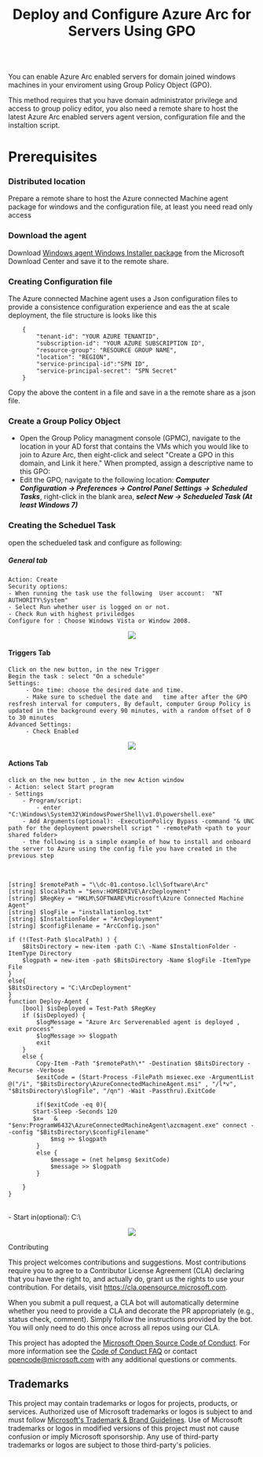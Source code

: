 # <center>  Deploy and Configure  Azure Arc for Servers Using GPO </center>

<br> </br>

You can enable Azure Arc enabled servers for domain joined windows machines in your enviroment using Group Policy Object (GPO).

This method requires that you have domain administrator privilege and access to group policy editor, you also need a remote share  to host the latest Azure Arc enabled servers agent version, configuration file and the instaltion script.

# Prerequisites

### Distributed location

Prepare a remote share to host the Azure connected Machine agent package for windows and the configuration file, at least you need read only access

### Download the agent

Download [Windows agent Windows Installer package](https://aka.ms/AzureConnectedMachineAgent) from the Microsoft Download Center and save it to the remote share.

### Creating  Configuration file

The Azure connected Machine agent uses a Json configuration files to provide a consistence configuration experience and eas the at scale deployment, the file structure is looks like this 
```
    {
        "tenant-id": "YOUR AZURE TENANTID",
        "subscription-id": "YOUR AZURE SUBSCRIPTION ID",
        "resource-group": "RESOURCE GROUP NAME",
        "location": "REGION",
        "service-principal-id":"SPN ID",
        "service-principal-secret": "SPN Secret"
    }
```

Copy the above the content in a file and save in a the remote share as a json file. 

### Create a Group Policy Object

- Open the Group Policy managment console (GPMC), navigate to the location in your AD forst that contains the VMs which you would like to join to Azure Arc, then eight-click and select "Create a GPO in this domain, and Link it here." When prompted, assign a descriptive name to this GPO:
- Edit the GPO, navigate to the following location:
  ***Computer Configuration -> Preferences -> Control Panel Settings -> Scheduled Tasks***, right-click in the blank area, ***select New -> Schedueled Task (At least Windows 7)***

### Creating the Scheduel Task
open the schedueled task and configure as following: 
##### General tab 
    Action: Create
    Security options:
    - When running the task use the following  User account:  "NT AUTHORITY\System"
    - Select Run whether user is logged on or not.
    - Check Run with highest priviledges
    Configure for : Choose Windows Vista or Window 2008.
<p  align = "center">
    <img src = "Pictures\ST-General.jpg">
</p>
  
#### Triggers Tab
    Click on the new button, in the new Trigger 
    Begin the task : select "On a schedule"
    Settings:
         - One time: choose the desired date and time.
         - Make sure to scheduel the date and   time after after the GPO resfresh interval for computers, By default, computer Group Policy is updated in the background every 90 minutes, with a random offset of 0 to 30 minutes
    Advanced Settings:
         - Check Enabled 
<p align = "center"> 
  <img src= "Pictures\ST-Trigger.jpg">
</p>

#### Actions Tab
    click on the new button , in the new Action window 
    - Action: select Start program
    - Settings 
        - Program/script: 
            - enter "C:\Windows\System32\WindowsPowerShell\v1.0\powershell.exe"
        - Add Arguments(optional): -ExecutionPolicy Bypass -command "& UNC path for the deployment powershell script " -remotePath <path to your shared folder>
        - the following is a simple example of how to install and onboard the server to Azure using the config file you have created in the previous step 
<br>

    [string] $remotePath = "\\dc-01.contoso.lcl\Software\Arc"
    [string] $localPath = "$env:HOMEDRIVE\ArcDeployment"
    [string] $RegKey = "HKLM\SOFTWARE\Microsoft\Azure Connected Machine Agent"
    [string] $logFile = "installationlog.txt"
    [string] $InstaltionFolder = "ArcDeployment"
    [string] $configFilename = "ArcConfig.json"

    if (!(Test-Path $localPath) ) {
        $BitsDirectory = new-item -path C:\ -Name $InstaltionFolder -ItemType Directory 
        $logpath = new-item -path $BitsDirectory -Name $logFile -ItemType File
    }
    else{
    $BitsDirectory = "C:\ArcDeployment"
    }
    function Deploy-Agent {
        [bool] $isDeployed = Test-Path $RegKey
        if ($isDeployed) {
            $logMessage = "Azure Arc Serverenabled agent is deployed , exit process"
            $logMessage >> $logpath
            exit
        }
        else { 
            Copy-Item -Path "$remotePath\*" -Destination $BitsDirectory -Recurse -Verbose
            $exitCode = (Start-Process -FilePath msiexec.exe -ArgumentList @("/i", "$BitsDirectory\AzureConnectedMachineAgent.msi" , "/l*v", "$BitsDirectory\$logFile", "/qn") -Wait -Passthru).ExitCode
            
            if($exitCode -eq 0){
           Start-Sleep -Seconds 120
           $x=   & "$env:ProgramW6432\AzureConnectedMachineAgent\azcmagent.exe" connect --config "$BitsDirectory\$configFilename"
                $msg >> $logpath 
            }
            else {
                $message = (net helpmsg $exitCode)
                $message >> $logpath 
            }
    
        }
    }
</br>
        - Start in(optional): C:\
<p align = "center"> 
     <img src= "Pictures\ST-Actions.jpg">
</p

## Contributing

This project welcomes contributions and suggestions.  Most contributions require you to agree to a
Contributor License Agreement (CLA) declaring that you have the right to, and actually do, grant us
the rights to use your contribution. For details, visit https://cla.opensource.microsoft.com.

When you submit a pull request, a CLA bot will automatically determine whether you need to provide
a CLA and decorate the PR appropriately (e.g., status check, comment). Simply follow the instructions
provided by the bot. You will only need to do this once across all repos using our CLA.

This project has adopted the [Microsoft Open Source Code of Conduct](https://opensource.microsoft.com/codeofconduct/).
For more information see the [Code of Conduct FAQ](https://opensource.microsoft.com/codeofconduct/faq/) or
contact [opencode@microsoft.com](mailto:opencode@microsoft.com) with any additional questions or comments.

## Trademarks

This project may contain trademarks or logos for projects, products, or services. Authorized use of Microsoft 
trademarks or logos is subject to and must follow 
[Microsoft's Trademark & Brand Guidelines](https://www.microsoft.com/en-us/legal/intellectualproperty/trademarks/usage/general).
Use of Microsoft trademarks or logos in modified versions of this project must not cause confusion or imply Microsoft sponsorship.
Any use of third-party trademarks or logos are subject to those third-party's policies.
